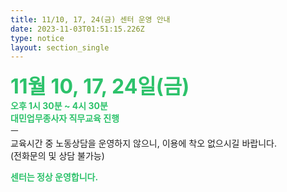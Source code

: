 ```yaml
---
title: 11/10, 17, 24(금) 센터 운영 안내
date: 2023-11-03T01:51:15.226Z
type: notice
layout: section_single
---
```

<p><span style="font-size: 24pt; color: #2dc26b;"><strong>11월 10, 17, 24일(금)</strong></span><br /><span style="color: #2dc26b;"><strong>오후 1시 30분 ~ 4시 30분<br />대민업무종사자 직무교육 진행</strong></span><br />ㅡ<br />교육시간 중 노동상담을 운영하지 않으니, 이용에 착오 없으시길 바랍니다.<br />(전화문의 및 상담 불가능)</p>
<p><span style="color: #2dc26b;"><strong>센터는 정상 운영합니다.</strong></span></p>
<p>&nbsp;</p>
<p>&nbsp;</p>